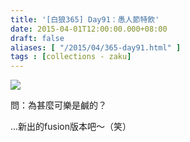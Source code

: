 ```yaml
---
title: '[白狼365] Day91：愚人節特飲'
date: 2015-04-01T12:00:00.000+08:00
draft: false
aliases: [ "/2015/04/365-day91.html" ]
tags : [collections - zaku]
---
```


![](/images/zaku091.jpg)

問：為甚麼可樂是鹹的？  
  
...新出的fusion版本吧～（笑）
